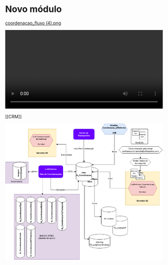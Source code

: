 # Novo módulo

[coordenacao_fluxo (4).png](/download?token=__TOKEN_PLACEHOLDER__&download=coordenacao_fluxo_4.png&token=eyJhbGciOiJIUzI1NiIsInR5cCI6IkpXVCJ9.eyJzIjoid2lkc29uLmFyYXVqbyIsImUiOjE3NTI3OTcwMjd9.DvpI-N83VbuDSAITwN8WX2DH861K48IH0hgbWCBsNQg)

<video width="100%" controls><source src="/data/videos/teste/WhatsApp_Audio_2025-07-15_at_10.22.48.mp4" type="video/mp4"></video>

[[CRM]]

![/data/img/teste/img1.png](/data/img/teste/img1.png)